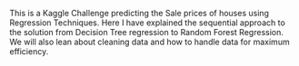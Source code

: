 This is a Kaggle Challenge predicting the Sale prices of houses using Regression Techniques.
Here I have explained the sequential approach to the solution from Decision Tree regression to Random Forest Regression.
We will also lean about cleaning data and how to handle data for maximum efficiency.
